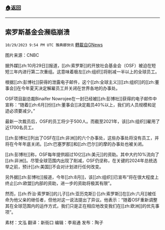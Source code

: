 ###  [:house:返回](README.md)
---


## 索罗斯基金会濒临崩溃
`10/29/2023 9:54 PM UTC 雅典娜快讯` [轉載自GNews](https://gnews.org/articles/1896594)

图片来源：CNBC

据外媒[[zh:10月29日]]报道，[[zh:索罗斯]]的开放社会基金会（OSF）被迫在短短三年内进行第二次重组。这意味着极左[[zh:组织]]将削减一半以上的全球员工。

根据[[zh:彭博社]]获得的泄露电子邮件，这个[[zh:全球主义]][[zh:组织]]的[[zh:董事会]]在今年夏天决定解雇员工并关闭在世界各地的办事处。

OSF项目副总裁Binaifer Nowrojee在一封已经被[[zh:彭博社]]获得的电子邮件中宣称：“随着[[zh:6月]]份[[zh:董事会]]决定裁员40%以上，我们的人员规模和足迹必须要减少。”

最新一次裁员后，OSF的员工将少于500人。而截至2021年，该[[zh:组织]]雇用了近1700名员工。

[[zh:彭博社]]列出了OSF在[[zh:非洲]]的六个办事处，这些办事处将没有员工，并将在今年年底关闭。[[zh:巴塞罗那]]和[[zh:巴尔]]的摩的办事处也被关闭。

[[zh:彭博社]]称，OSF每年提供超过10亿[[zh:美元]]的资助。其中大约10%流向了[[zh:非洲]]。尽管全球范围内出现了削减，OSF仍坚称，在关键的2024年总统选举之前，预计[[zh:美国]]不会对计划进行任何改变。

另外据[[zh:彭博社]]报道，今年[[zh:8月]]，该[[zh:组织]]已宣布“将在很大程度上终止[[zh:欧盟]]内部的资助，进一步的资助将极其有限”。

然而，[[zh:乔治·索罗斯]]的儿子[[zh:亚历克斯]]·[[zh:索罗斯]]在[[zh:六月]]被任命为他父亲的继任者，但他对这一说法提出了异议。他表示：“随着OSF重新调整其在全球范围内的运作方式，我们只是正在相应地改变我们在[[zh:欧洲]]的优先事项”。

素材：文泓  翻译：新街口  编辑：李易通  发布：陶子


